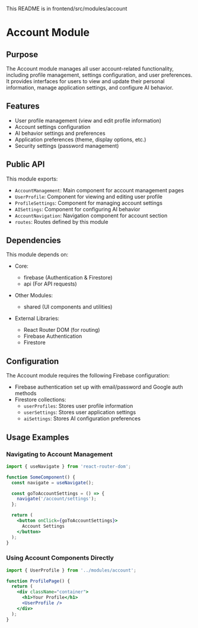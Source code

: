 This README is in frontend/src/modules/account
# Account Module

## Purpose

The Account module manages all user account-related functionality, including profile management, settings configuration, and user preferences. It provides interfaces for users to view and update their personal information, manage application settings, and configure AI behavior.

## Features

- User profile management (view and edit profile information)
- Account settings configuration
- AI behavior settings and preferences
- Application preferences (theme, display options, etc.)
- Security settings (password management)

## Public API

This module exports:

- `AccountManagement`: Main component for account management pages
- `UserProfile`: Component for viewing and editing user profile
- `ProfileSettings`: Component for managing account settings
- `AISettings`: Component for configuring AI behavior
- `AccountNavigation`: Navigation component for account section
- `routes`: Routes defined by this module

## Dependencies

This module depends on:

- Core:
  - firebase (Authentication & Firestore)
  - api (For API requests)

- Other Modules:
  - shared (UI components and utilities)

- External Libraries:
  - React Router DOM (for routing)
  - Firebase Authentication
  - Firestore

## Configuration

The Account module requires the following Firebase configuration:

- Firebase authentication set up with email/password and Google auth methods
- Firestore collections:
  - `userProfiles`: Stores user profile information
  - `userSettings`: Stores user application settings
  - `aiSettings`: Stores AI configuration preferences

## Usage Examples

### Navigating to Account Management

```jsx
import { useNavigate } from 'react-router-dom';

function SomeComponent() {
  const navigate = useNavigate();

  const goToAccountSettings = () => {
    navigate('/account/settings');
  };

  return (
    <button onClick={goToAccountSettings}>
      Account Settings
    </button>
  );
}
```

### Using Account Components Directly

```jsx
import { UserProfile } from '../modules/account';

function ProfilePage() {
  return (
    <div className="container">
      <h1>Your Profile</h1>
      <UserProfile />
    </div>
  );
}
```